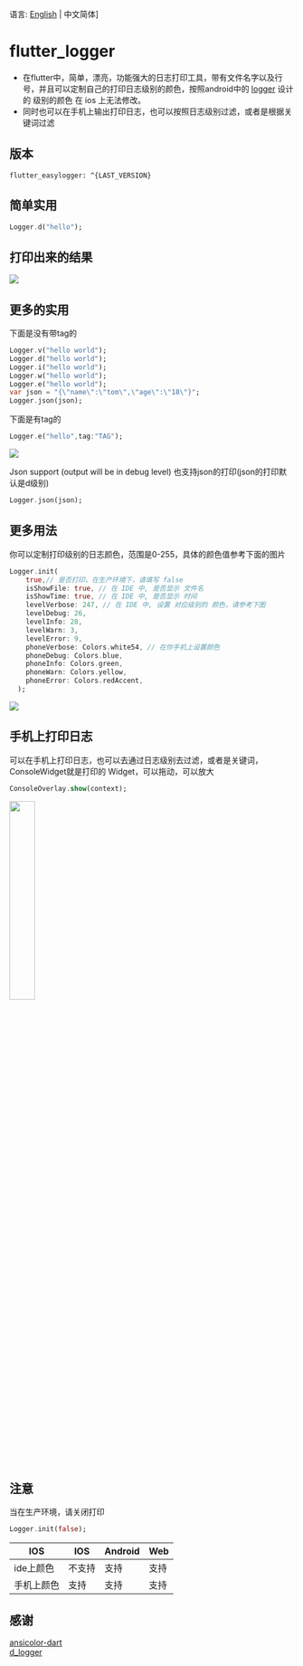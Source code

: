 语言: [English](https://github.com/niezhiyang/flutter_logger/blob/master/README.md) | 中文简体]

# flutter_logger

- 在flutter中，简单，漂亮，功能强大的日志打印工具，带有文件名字以及行号，并且可以定制自己的打印日志级别的颜色，按照android中的 [logger](https://github.com/orhanobut/logger) 设计的
级别的颜色 在 ios 上无法修改。
- 同时也可以在手机上输出打印日志，也可以按照日志级别过滤，或者是根据关键词过滤
## 版本

```
flutter_easylogger: ^{LAST_VERSION}
```

## 简单实用


```dart
Logger.d("hello");
```

## 打印出来的结果

![](https://github.com/niezhiyang/flutter_logger/blob/master/art/1625751834730.jpg)

## 更多的实用
下面是没有带tag的
```dart
Logger.v("hello world");
Logger.d("hello world");
Logger.i("hello world");
Logger.w("hello world");
Logger.e("hello world");
var json = "{\"name\":\"tom\",\"age\":\"18\"}";
Logger.json(json);
```
下面是有tag的
```dart
Logger.e("hello",tag:"TAG");
```
![](https://github.com/niezhiyang/flutter_logger/blob/master/art/tag.jpg)

Json  support (output will be in debug level)
也支持json的打印(json的打印默认是d级别)
```dart
Logger.json(json);
```

## 更多用法 
你可以定制打印级别的日志颜色，范围是0-255，具体的颜色值参考下面的图片
```dart
Logger.init(
    true,// 是否打印，在生产环境下，请填写 false
    isShowFile: true, // 在 IDE 中, 是否显示 文件名
    isShowTime: true, // 在 IDE 中, 是否显示 时间
    levelVerbose: 247, // 在 IDE 中, 设置 对应级别的 颜色，请参考下图
    levelDebug: 26,
    levelInfo: 28,
    levelWarn: 3,
    levelError: 9,
    phoneVerbose: Colors.white54, // 在你手机上设置颜色
    phoneDebug: Colors.blue,
    phoneInfo: Colors.green,
    phoneWarn: Colors.yellow,
    phoneError: Colors.redAccent,
  );
```
![](https://github.com/niezhiyang/flutter_logger/blob/master/art/colors.png)


## 手机上打印日志
可以在手机上打印日志，也可以去通过日志级别去过滤，或者是关键词，ConsoleWidget就是打印的 Widget，可以拖动，可以放大
```dart
ConsoleOverlay.show(context);
```
<img src="https://github.com/niezhiyang/flutter_logger/blob/master/art/logger_phone.gif" width="30%">


## 注意
当在生产环境，请关闭打印
```dart
Logger.init(false);
```
|  IOS   |  IOS   | Android| Web  |
|  ----  |  ----  | ----  | ----  |
| ide上颜色  | 不支持  | 支持 | 支持 |
| 手机上颜色  | 支持  | 支持 | 支持 |
## 感谢
[ansicolor-dart](https://github.com/google/ansicolor-dart)<br>
[d_logger](https://github.com/liulianshanzhu/d_logger)<br>
